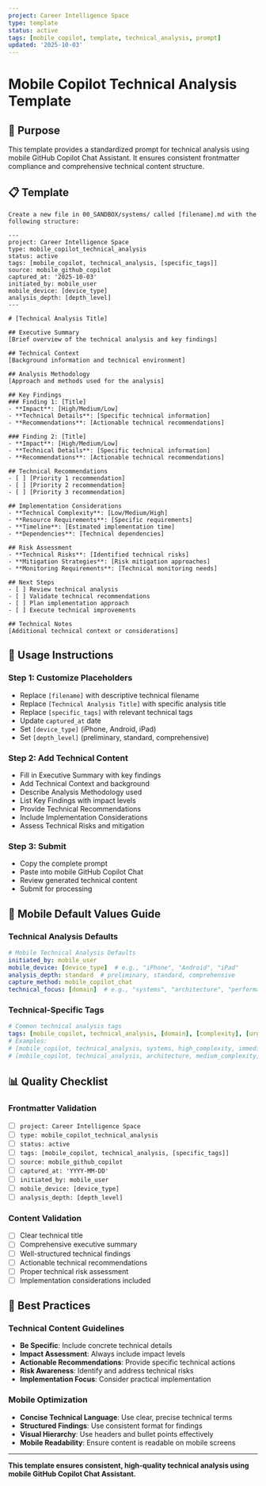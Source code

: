 ```yaml
---
project: Career Intelligence Space
type: template
status: active
tags: [mobile_copilot, template, technical_analysis, prompt]
updated: '2025-10-03'
---
```


# Mobile Copilot Technical Analysis Template

## 🎯 Purpose

This template provides a standardized prompt for technical analysis using mobile GitHub Copilot Chat Assistant. It ensures consistent frontmatter compliance and comprehensive technical content structure.

## 📋 Template

```
Create a new file in 00_SANDBOX/systems/ called [filename].md with the following structure:

---
project: Career Intelligence Space
type: mobile_copilot_technical_analysis
status: active
tags: [mobile_copilot, technical_analysis, [specific_tags]]
source: mobile_github_copilot
captured_at: '2025-10-03'
initiated_by: mobile_user
mobile_device: [device_type]
analysis_depth: [depth_level]
---

# [Technical Analysis Title]

## Executive Summary
[Brief overview of the technical analysis and key findings]

## Technical Context
[Background information and technical environment]

## Analysis Methodology
[Approach and methods used for the analysis]

## Key Findings
### Finding 1: [Title]
- **Impact**: [High/Medium/Low]
- **Technical Details**: [Specific technical information]
- **Recommendations**: [Actionable technical recommendations]

### Finding 2: [Title]
- **Impact**: [High/Medium/Low]
- **Technical Details**: [Specific technical information]
- **Recommendations**: [Actionable technical recommendations]

## Technical Recommendations
- [ ] [Priority 1 recommendation]
- [ ] [Priority 2 recommendation]
- [ ] [Priority 3 recommendation]

## Implementation Considerations
- **Technical Complexity**: [Low/Medium/High]
- **Resource Requirements**: [Specific requirements]
- **Timeline**: [Estimated implementation time]
- **Dependencies**: [Technical dependencies]

## Risk Assessment
- **Technical Risks**: [Identified technical risks]
- **Mitigation Strategies**: [Risk mitigation approaches]
- **Monitoring Requirements**: [Technical monitoring needs]

## Next Steps
- [ ] Review technical analysis
- [ ] Validate technical recommendations
- [ ] Plan implementation approach
- [ ] Execute technical improvements

## Technical Notes
[Additional technical context or considerations]
```

## 🔧 Usage Instructions

### **Step 1: Customize Placeholders**
- Replace `[filename]` with descriptive technical filename
- Replace `[Technical Analysis Title]` with specific analysis title
- Replace `[specific_tags]` with relevant technical tags
- Update `captured_at` date
- Set `[device_type]` (iPhone, Android, iPad)
- Set `[depth_level]` (preliminary, standard, comprehensive)

### **Step 2: Add Technical Content**
- Fill in Executive Summary with key findings
- Add Technical Context and background
- Describe Analysis Methodology used
- List Key Findings with impact levels
- Provide Technical Recommendations
- Include Implementation Considerations
- Assess Technical Risks and mitigation

### **Step 3: Submit**
- Copy the complete prompt
- Paste into mobile GitHub Copilot Chat
- Review generated technical content
- Submit for processing

## 📱 Mobile Default Values Guide

### **Technical Analysis Defaults**
```yaml
# Mobile Technical Analysis Defaults
initiated_by: mobile_user
mobile_device: [device_type]  # e.g., "iPhone", "Android", "iPad"
analysis_depth: standard  # preliminary, standard, comprehensive
capture_method: mobile_copilot_chat
technical_focus: [domain]  # e.g., "systems", "architecture", "performance"
```

### **Technical-Specific Tags**
```yaml
# Common technical analysis tags
tags: [mobile_copilot, technical_analysis, [domain], [complexity], [urgency]]
# Examples:
# [mobile_copilot, technical_analysis, systems, high_complexity, immediate]
# [mobile_copilot, technical_analysis, architecture, medium_complexity, standard]
```

## 📊 Quality Checklist

### **Frontmatter Validation**
- [ ] `project: Career Intelligence Space`
- [ ] `type: mobile_copilot_technical_analysis`
- [ ] `status: active`
- [ ] `tags: [mobile_copilot, technical_analysis, [specific_tags]]`
- [ ] `source: mobile_github_copilot`
- [ ] `captured_at: 'YYYY-MM-DD'`
- [ ] `initiated_by: mobile_user`
- [ ] `mobile_device: [device_type]`
- [ ] `analysis_depth: [depth_level]`

### **Content Validation**
- [ ] Clear technical title
- [ ] Comprehensive executive summary
- [ ] Well-structured technical findings
- [ ] Actionable technical recommendations
- [ ] Proper technical risk assessment
- [ ] Implementation considerations included

## 🎯 Best Practices

### **Technical Content Guidelines**
- **Be Specific**: Include concrete technical details
- **Impact Assessment**: Always include impact levels
- **Actionable Recommendations**: Provide specific technical actions
- **Risk Awareness**: Identify and address technical risks
- **Implementation Focus**: Consider practical implementation

### **Mobile Optimization**
- **Concise Technical Language**: Use clear, precise technical terms
- **Structured Findings**: Use consistent format for findings
- **Visual Hierarchy**: Use headers and bullet points effectively
- **Mobile Readability**: Ensure content is readable on mobile screens

---

**This template ensures consistent, high-quality technical analysis using mobile GitHub Copilot Chat Assistant.**